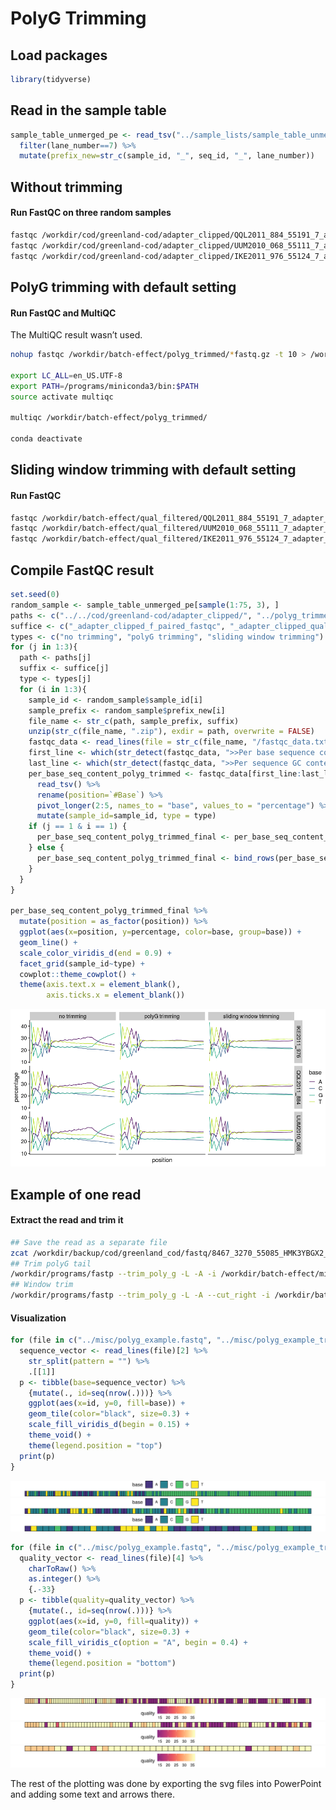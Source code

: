 PolyG Trimming
================

## Load packages

``` r
library(tidyverse)
```

## Read in the sample table

``` r
sample_table_unmerged_pe <- read_tsv("../sample_lists/sample_table_unmerged.tsv") %>%
  filter(lane_number==7) %>%
  mutate(prefix_new=str_c(sample_id, "_", seq_id, "_", lane_number))
```

## Without trimming

#### Run FastQC on three random samples

``` bash
fastqc /workdir/cod/greenland-cod/adapter_clipped/QQL2011_884_55191_7_adapter_clipped_f_paired.fastq.gz
fastqc /workdir/cod/greenland-cod/adapter_clipped/UUM2010_068_55111_7_adapter_clipped_f_paired.fastq.gz
fastqc /workdir/cod/greenland-cod/adapter_clipped/IKE2011_976_55124_7_adapter_clipped_f_paired.fastq.gz
```

## PolyG trimming with default setting

#### Run FastQC and MultiQC

The MultiQC result wasn’t used.

``` bash
nohup fastqc /workdir/batch-effect/polyg_trimmed/*fastq.gz -t 10 > /workdir/batch-effect/run_fastqc_polyg_trimmed.nohup &

export LC_ALL=en_US.UTF-8
export PATH=/programs/miniconda3/bin:$PATH
source activate multiqc

multiqc /workdir/batch-effect/polyg_trimmed/

conda deactivate
```

## Sliding window trimming with default setting

#### Run FastQC

``` bash
fastqc /workdir/batch-effect/qual_filtered/QQL2011_884_55191_7_adapter_clipped_qual_filtered_f_paired.fastq.gz
fastqc /workdir/batch-effect/qual_filtered/UUM2010_068_55111_7_adapter_clipped_qual_filtered_f_paired.fastq.gz
fastqc /workdir/batch-effect/qual_filtered/IKE2011_976_55124_7_adapter_clipped_qual_filtered_f_paired.fastq.gz
```

## Compile FastQC result

``` r
set.seed(0)
random_sample <- sample_table_unmerged_pe[sample(1:75, 3), ]
paths <- c("../../cod/greenland-cod/adapter_clipped/", "../polyg_trimmed/", "../qual_filtered/")
suffice <- c("_adapter_clipped_f_paired_fastqc", "_adapter_clipped_qual_filtered_f_paired_fastqc", "_adapter_clipped_qual_filtered_f_paired_fastqc")
types <- c("no trimming", "polyG trimming", "sliding window trimming")
for (j in 1:3){
  path <- paths[j]
  suffix <- suffice[j]
  type <- types[j]
  for (i in 1:3){
    sample_id <- random_sample$sample_id[i]
    sample_prefix <- random_sample$prefix_new[i]
    file_name <- str_c(path, sample_prefix, suffix)
    unzip(str_c(file_name, ".zip"), exdir = path, overwrite = FALSE)
    fastqc_data <- read_lines(file = str_c(file_name, "/fastqc_data.txt"))
    first_line <- which(str_detect(fastqc_data, ">>Per base sequence content")) + 1
    last_line <- which(str_detect(fastqc_data, ">>Per sequence GC content")) - 2
    per_base_seq_content_polyg_trimmed <- fastqc_data[first_line:last_line] %>%
      read_tsv() %>%
      rename(position=`#Base`) %>%
      pivot_longer(2:5, names_to = "base", values_to = "percentage") %>%
      mutate(sample_id=sample_id, type = type)
    if (j == 1 & i == 1) {
      per_base_seq_content_polyg_trimmed_final <- per_base_seq_content_polyg_trimmed
    } else {
      per_base_seq_content_polyg_trimmed_final <- bind_rows(per_base_seq_content_polyg_trimmed_final, per_base_seq_content_polyg_trimmed)
    }
  }
}

per_base_seq_content_polyg_trimmed_final %>%
  mutate(position = as_factor(position)) %>%
  ggplot(aes(x=position, y=percentage, color=base, group=base)) +
  geom_line() +
  scale_color_viridis_d(end = 0.9) +
  facet_grid(sample_id~type) +
  cowplot::theme_cowplot() +
  theme(axis.text.x = element_blank(),
        axis.ticks.x = element_blank())
```

![](polyg_files/figure-gfm/unnamed-chunk-6-1.png)<!-- -->

## Example of one read

#### Extract the read and trim it

``` bash
## Save the read as a separate file
zcat /workdir/backup/cod/greenland_cod/fastq/8467_3270_55085_HMK3YBGX2_NAR2008_006_GCTACGCT_CTCTCTAT_R1.fastq.gz | grep ATCCCGCACCCTCCCATTTCTCTTCAACAACAACAACCTCCGCCGCCCATCCCGTGTCACACACGGGCGCGCGGGGGGGGGGGGGGGGGGTGGCGCGGGGC -A2 -B1 > /workdir/batch-effect/misc/polyg_example.fastq
## Trim polyG tail
/workdir/programs/fastp --trim_poly_g -L -A -i /workdir/batch-effect/misc/polyg_example.fastq -o /workdir/batch-effect/misc/polyg_example_trim_polyg.fastq
## Window trim
/workdir/programs/fastp --trim_poly_g -L -A --cut_right -i /workdir/batch-effect/misc/polyg_example.fastq -o /workdir/batch-effect/misc/polyg_example_polyg_cut_right.fastq
```

#### Visualization

``` r
for (file in c("../misc/polyg_example.fastq", "../misc/polyg_example_trim_polyg.fastq", "../misc/polyg_example_polyg_cut_right.fastq")){
  sequence_vector <- read_lines(file)[2] %>%
    str_split(pattern = "") %>%
    .[[1]]
  p <- tibble(base=sequence_vector) %>%
    {mutate(., id=seq(nrow(.)))} %>%
    ggplot(aes(x=id, y=0, fill=base)) +
    geom_tile(color="black", size=0.3) +
    scale_fill_viridis_d(begin = 0.15) +
    theme_void() +
    theme(legend.position = "top")
  print(p)
}
```

![](polyg_files/figure-gfm/unnamed-chunk-8-1.svg)<!-- -->![](polyg_files/figure-gfm/unnamed-chunk-8-2.svg)<!-- -->![](polyg_files/figure-gfm/unnamed-chunk-8-3.svg)<!-- -->

``` r
for (file in c("../misc/polyg_example.fastq", "../misc/polyg_example_trim_polyg.fastq", "../misc/polyg_example_polyg_cut_right.fastq")){
  quality_vector <- read_lines(file)[4] %>%
    charToRaw() %>%
    as.integer() %>% 
    {.-33}
  p <- tibble(quality=quality_vector) %>%
    {mutate(., id=seq(nrow(.)))} %>%
    ggplot(aes(x=id, y=0, fill=quality)) +
    geom_tile(color="black", size=0.3) +
    scale_fill_viridis_c(option = "A", begin = 0.4) +
    theme_void() +
    theme(legend.position = "bottom")
  print(p)
}
```

![](polyg_files/figure-gfm/unnamed-chunk-9-1.svg)<!-- -->![](polyg_files/figure-gfm/unnamed-chunk-9-2.svg)<!-- -->![](polyg_files/figure-gfm/unnamed-chunk-9-3.svg)<!-- -->

The rest of the plotting was done by exporting the svg files into
PowerPoint and adding some text and arrows there.
